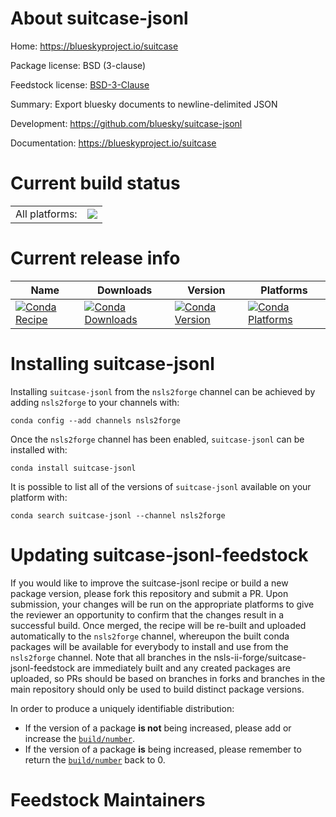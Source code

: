 About suitcase-jsonl
====================

Home: https://blueskyproject.io/suitcase

Package license: BSD (3-clause)

Feedstock license: [BSD-3-Clause](https://github.com/nsls-ii-forge/suitcase-jsonl-feedstock/blob/master/LICENSE.txt)

Summary: Export bluesky documents to newline-delimited JSON

Development: https://github.com/bluesky/suitcase-jsonl

Documentation: https://blueskyproject.io/suitcase

Current build status
====================


<table><tr><td>All platforms:</td>
    <td>
      <a href="https://dev.azure.com/nsls2forge/nsls2forge/_build/latest?definitionId=45&branchName=master">
        <img src="https://dev.azure.com/nsls2forge/nsls2forge/_apis/build/status/suitcase-jsonl-feedstock?branchName=master">
      </a>
    </td>
  </tr>
</table>

Current release info
====================

| Name | Downloads | Version | Platforms |
| --- | --- | --- | --- |
| [![Conda Recipe](https://img.shields.io/badge/recipe-suitcase--jsonl-green.svg)](https://anaconda.org/nsls2forge/suitcase-jsonl) | [![Conda Downloads](https://img.shields.io/conda/dn/nsls2forge/suitcase-jsonl.svg)](https://anaconda.org/nsls2forge/suitcase-jsonl) | [![Conda Version](https://img.shields.io/conda/vn/nsls2forge/suitcase-jsonl.svg)](https://anaconda.org/nsls2forge/suitcase-jsonl) | [![Conda Platforms](https://img.shields.io/conda/pn/nsls2forge/suitcase-jsonl.svg)](https://anaconda.org/nsls2forge/suitcase-jsonl) |

Installing suitcase-jsonl
=========================

Installing `suitcase-jsonl` from the `nsls2forge` channel can be achieved by adding `nsls2forge` to your channels with:

```
conda config --add channels nsls2forge
```

Once the `nsls2forge` channel has been enabled, `suitcase-jsonl` can be installed with:

```
conda install suitcase-jsonl
```

It is possible to list all of the versions of `suitcase-jsonl` available on your platform with:

```
conda search suitcase-jsonl --channel nsls2forge
```




Updating suitcase-jsonl-feedstock
=================================

If you would like to improve the suitcase-jsonl recipe or build a new
package version, please fork this repository and submit a PR. Upon submission,
your changes will be run on the appropriate platforms to give the reviewer an
opportunity to confirm that the changes result in a successful build. Once
merged, the recipe will be re-built and uploaded automatically to the
`nsls2forge` channel, whereupon the built conda packages will be available for
everybody to install and use from the `nsls2forge` channel.
Note that all branches in the nsls-ii-forge/suitcase-jsonl-feedstock are
immediately built and any created packages are uploaded, so PRs should be based
on branches in forks and branches in the main repository should only be used to
build distinct package versions.

In order to produce a uniquely identifiable distribution:
 * If the version of a package **is not** being increased, please add or increase
   the [``build/number``](https://docs.conda.io/projects/conda-build/en/latest/resources/define-metadata.html#build-number-and-string).
 * If the version of a package **is** being increased, please remember to return
   the [``build/number``](https://docs.conda.io/projects/conda-build/en/latest/resources/define-metadata.html#build-number-and-string)
   back to 0.

Feedstock Maintainers
=====================


